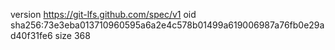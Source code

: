 version https://git-lfs.github.com/spec/v1
oid sha256:73e3eba013710960595a6a2e4c578b01499a619006987a76fb0e29ad40f31fe6
size 368
